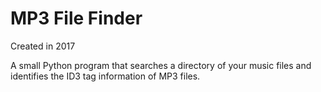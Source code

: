 # MP3 File Finder

Created in 2017

A small Python program that searches a directory of your music files and identifies the ID3 tag information of MP3 files.
